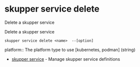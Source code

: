 # skupper service delete

Delete a skupper service

Delete a skupper service

    skupper service delete <name>  --[option]

platform:: 
The platform type to use [kubernetes, podman]
 (string)

* [skupper service](skupper_service.adoc)	 - Manage skupper service definitions
